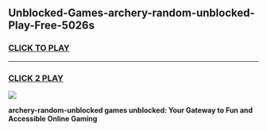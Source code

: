 
## Unblocked-Games-archery-random-unblocked-Play-Free-5026s
<h3>
<a href="https://premium76.site?title=archery-random-unblocked&ref=19M">CLICK TO PLAY</a></h3>
<hr>

<h3>
<a href="https://premium76.site?title=archery-random-unblocked&ref=19M">CLICK 2 PLAY</a>
  
</h3>

<a href="https://premium76.site?title=archery-random-unblocked&ref=19M"><img src="https://clearcache.store/games.png"></a>


**archery-random-unblocked games unblocked: Your Gateway to Fun and Accessible Online Gaming**
